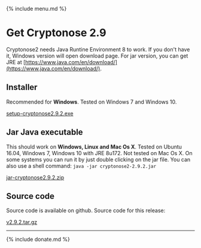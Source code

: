 {% include menu.md %}

# Get Cryptonose 2.9

Cryptonose2 needs Java Runtine Environment 8 to work. If you don't have it, Windows version will open download page. For jar version, you can get JRE at [https://www.java.com/en/download/](https://www.java.com/en/download/).

## Installer
Recommended for **Windows**. Tested on Windows 7 and Windows 10.

[setup-cryptonose2.9.2.exe](https://github.com/dawidm/cryptonose2/releases/download/v2.9.2/setup-cryptonose2.9.2.exe)

## Jar Java executable
This should work on **Windows, Linux and Mac Os X**. Tested on Ubuntu 16.04, Windows 7, Windows 10 with JRE 8u172. Not tested on Mac Os X. On some systems you can run it by just double clicking on the jar file. You can also use a shell command: `java -jar cryptonose2-2.9.2.jar`

[jar-cryptonose2.9.2.zip](https://github.com/dawidm/cryptonose2/releases/download/v2.9.2/jar-cryptonose2.9.2.zip)

## Source code
Source code is available on github. Source code for this release:

[v2.9.2.tar.gz](https://github.com/dawidm/cryptonose2/archive/v2.9.2.tar.gz)

___

{% include donate.md %}

